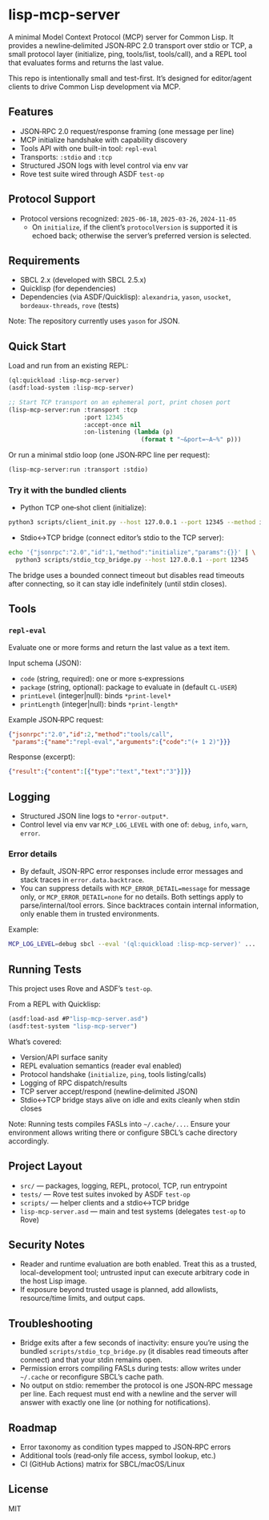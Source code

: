 # lisp-mcp-server

A minimal Model Context Protocol (MCP) server for Common Lisp. It provides a
newline‑delimited JSON‑RPC 2.0 transport over stdio or TCP, a small protocol
layer (initialize, ping, tools/list, tools/call), and a REPL tool that evaluates
forms and returns the last value.

This repo is intentionally small and test-first. It’s designed for editor/agent
clients to drive Common Lisp development via MCP.

## Features
- JSON‑RPC 2.0 request/response framing (one message per line)
- MCP initialize handshake with capability discovery
- Tools API with one built-in tool: `repl-eval`
- Transports: `:stdio` and `:tcp`
- Structured JSON logs with level control via env var
- Rove test suite wired through ASDF `test-op`

## Protocol Support
- Protocol versions recognized: `2025-06-18`, `2025-03-26`, `2024-11-05`
  - On `initialize`, if the client’s `protocolVersion` is supported it is echoed
    back; otherwise the server’s preferred version is selected.

## Requirements
- SBCL 2.x (developed with SBCL 2.5.x)
- Quicklisp (for dependencies)
- Dependencies (via ASDF/Quicklisp): `alexandria`, `yason`, `usocket`, `bordeaux-threads`, `rove` (tests)

Note: The repository currently uses `yason` for JSON.

## Quick Start
Load and run from an existing REPL:

```lisp
(ql:quickload :lisp-mcp-server)
(asdf:load-system :lisp-mcp-server)

;; Start TCP transport on an ephemeral port, print chosen port
(lisp-mcp-server:run :transport :tcp
                     :port 12345
                     :accept-once nil
                     :on-listening (lambda (p)
                                     (format t "~&port=~A~%" p)))
```

Or run a minimal stdio loop (one JSON‑RPC line per request):

```lisp
(lisp-mcp-server:run :transport :stdio)
```

### Try it with the bundled clients
- Python TCP one‑shot client (initialize):

```bash
python3 scripts/client_init.py --host 127.0.0.1 --port 12345 --method initialize --id 1
```

- Stdio↔TCP bridge (connect editor’s stdio to the TCP server):

```bash
echo '{"jsonrpc":"2.0","id":1,"method":"initialize","params":{}}' | \
  python3 scripts/stdio_tcp_bridge.py --host 127.0.0.1 --port 12345
```

The bridge uses a bounded connect timeout but disables read timeouts after
connecting, so it can stay idle indefinitely (until stdin closes).

## Tools
### `repl-eval`
Evaluate one or more forms and return the last value as a text item.

Input schema (JSON):
- `code` (string, required): one or more s‑expressions
- `package` (string, optional): package to evaluate in (default `CL-USER`)
- `printLevel` (integer|null): binds `*print-level*`
- `printLength` (integer|null): binds `*print-length*`

Example JSON‑RPC request:

```json
{"jsonrpc":"2.0","id":2,"method":"tools/call",
 "params":{"name":"repl-eval","arguments":{"code":"(+ 1 2)"}}}
```

Response (excerpt):

```json
{"result":{"content":[{"type":"text","text":"3"}]}}
```

## Logging
- Structured JSON line logs to `*error-output*`.
- Control level via env var `MCP_LOG_LEVEL` with one of: `debug`, `info`, `warn`, `error`.

### Error details

- By default, JSON-RPC error responses include error messages and stack traces in `error.data.backtrace`.
- You can suppress details with `MCP_ERROR_DETAIL=message` for message only, or `MCP_ERROR_DETAIL=none` for no details.
  Both settings apply to parse/internal/tool errors.
  Since backtraces contain internal information, only enable them in trusted environments.

Example:

```bash
MCP_LOG_LEVEL=debug sbcl --eval '(ql:quickload :lisp-mcp-server)' ...
```

## Running Tests
This project uses Rove and ASDF’s `test-op`.

From a REPL with Quicklisp:

```lisp
(asdf:load-asd #P"lisp-mcp-server.asd")
(asdf:test-system "lisp-mcp-server")
```

What’s covered:
- Version/API surface sanity
- REPL evaluation semantics (reader eval enabled)
- Protocol handshake (`initialize`, `ping`, tools listing/calls)
- Logging of RPC dispatch/results
- TCP server accept/respond (newline‑delimited JSON)
- Stdio↔TCP bridge stays alive on idle and exits cleanly when stdin closes

Note: Running tests compiles FASLs into `~/.cache/...`. Ensure your environment
allows writing there or configure SBCL’s cache directory accordingly.

## Project Layout
- `src/` — packages, logging, REPL, protocol, TCP, run entrypoint
- `tests/` — Rove test suites invoked by ASDF `test-op`
- `scripts/` — helper clients and a stdio↔TCP bridge
- `lisp-mcp-server.asd` — main and test systems (delegates `test-op` to Rove)

## Security Notes
- Reader and runtime evaluation are both enabled. Treat this as a trusted,
  local-development tool; untrusted input can execute arbitrary code in the
  host Lisp image.
- If exposure beyond trusted usage is planned, add allowlists, resource/time
  limits, and output caps.

## Troubleshooting
- Bridge exits after a few seconds of inactivity: ensure you’re using the
  bundled `scripts/stdio_tcp_bridge.py` (it disables read timeouts after
  connect) and that your stdin remains open.
- Permission errors compiling FASLs during tests: allow writes under `~/.cache`
  or reconfigure SBCL’s cache path.
- No output on stdio: remember the protocol is one JSON‑RPC message per line.
  Each request must end with a newline and the server will answer with exactly
  one line (or nothing for notifications).

## Roadmap
- Error taxonomy as condition types mapped to JSON‑RPC errors
- Additional tools (read‑only file access, symbol lookup, etc.)
- CI (GitHub Actions) matrix for SBCL/macOS/Linux

## License
MIT
